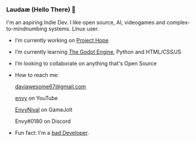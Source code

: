 ### Laudaæ (Hello There) 👋
I'm an aspiring Indie Dev. I like open source, AI, videogames and complex-to-mindnumbing systems.
Linux user.

<!--
**envyniv/envyniv** is a ✨ _special_ ✨ repository because its `README.md` (this file) appears on your GitHub profile.
-->
- I’m currently working on [Project Hope](https://github.com/envyniv/Project-Hope)
- I’m currently learning [The Godot Engine](godotengine.com), Python and HTML/CSS/JS
- I’m looking to collaborate on anything that's Open Source
- How to reach me:

  daviawesome67@gmail.com
  
  [envy](https://www.youtube.com/channel/UCErwEdNhRLN10PUkJXOAbpQ) on YouTube
  
  [EnvyNival](https://gamejolt.com/@EnvyNival) on GameJolt
  
  Envy#0180 on Discord
  
- Fun fact: I'm a [bad Developer](https://imgur.com/a/YSIaJr3).

